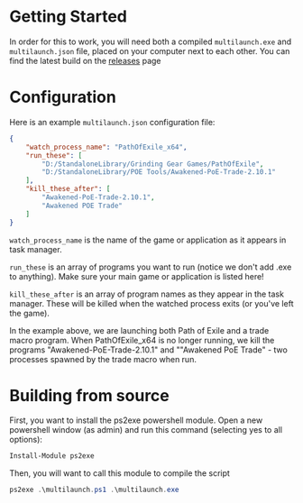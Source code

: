 # Getting Started
In order for this to work, you will need both a compiled `multilaunch.exe` and `multilaunch.json` file, placed on your computer next to each other. You can find the latest build on the [releases](https://github.com/Frosthaven/multilauncher/releases) page

# Configuration
Here is an example `multilaunch.json` configuration file:

```json
{
	"watch_process_name": "PathOfExile_x64",
	"run_these": [
		"D:/StandaloneLibrary/Grinding Gear Games/PathOfExile",
		"D:/StandaloneLibrary/POE Tools/Awakened-PoE-Trade-2.10.1"
	],
	"kill_these_after": [
		"Awakened-PoE-Trade-2.10.1",
		"Awakened POE Trade"
	]
}
```

`watch_process_name` is the name of the game or application as it appears in task manager.

`run_these` is an array of programs you want to run (notice we don't add .exe to anything). Make sure your main game or application is listed here!

`kill_these_after` is an array of program names as they appear in the task manager. These will be killed when the watched process exits (or you've left the game).

In the example above, we are launching both Path of Exile and a trade macro program. When PathOfExile_x64 is no longer running, we kill the programs "Awakened-PoE-Trade-2.10.1" and ""Awakened PoE Trade" - two processes spawned by the trade macro when run.

# Building from source
First, you want to install the ps2exe powershell module. Open a new powershell window (as admin) and run this command (selecting yes to all options):

```ps1
Install-Module ps2exe
```

Then, you will want to call this module to compile the script

```ps1
ps2exe .\multilaunch.ps1 .\multilaunch.exe
```
